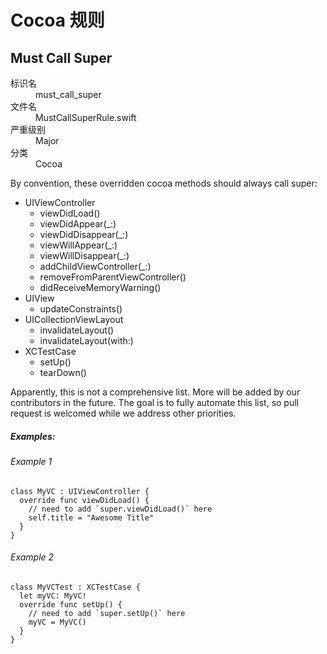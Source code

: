 # Cocoa 规则

## Must Call Super

<dl>
<dt>标识名</dt>
<dd>must_call_super</dd>
<dt>文件名</dt>
<dd>MustCallSuperRule.swift</dd>
<dt>严重级别</dt>
<dd>Major</dd>
<dt>分类</dt>
<dd>Cocoa</dd>
</dl>

By convention, these overridden cocoa methods should always call super:

- UIViewController
  - viewDidLoad()
  - viewDidAppear(_:)
  - viewDidDisappear(_:)
  - viewWillAppear(_:)
  - viewWillDisappear(_:)
  - addChildViewController(_:)
  - removeFromParentViewController()
  - didReceiveMemoryWarning()
- UIView
  - updateConstraints()
- UICollectionViewLayout
  - invalidateLayout()
  - invalidateLayout(with:)
- XCTestCase
  - setUp()
  - tearDown()

Apparently, this is not a comprehensive list.
More will be added by our contributors in the future.
The goal is to fully automate this list,
so pull request is welcomed while we address other priorities.

##### Examples:

###### Example 1

```
class MyVC : UIViewController {
  override func viewDidLoad() {
    // need to add `super.viewDidLoad()` here
    self.title = "Awesome Title"
  }
}
```

###### Example 2

```
class MyVCTest : XCTestCase {
  let myVC: MyVC!
  override func setUp() {
    // need to add `super.setUp()` here
    myVC = MyVC()
  }
}
```
